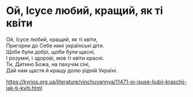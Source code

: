Ой, Ісусе любий, кращий, як ті квіти
================================================================

Ой, Ісусе любий, кращий, як ті квіти,  
Пригорни до Себе нині українські діти.  
Щоби були добрі, щоби були щасні,  
І розумні, і здорові, мов ті квіти красні.  
Ти, Дитино Божа, на пахучім сіні,  
Дай нам щастя й кращу долю рідній Україні.  


https://kyrios.org.ua/literature/vinchuvannya/11471-oj-isuse-ljubij-kraschij-jak-ti-kviti.html
